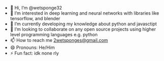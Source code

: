 - 👋 Hi, I’m @wetsponge32
- 👀 I’m interested in deep learning and neural networks with libraries like tensorflow, and blender
- 🌱 I’m currently developing my knowledge about python and javasctipt
- 💞️ I’m looking to collaborate on any open source projects using higher level programming languages e.g. python
- 📫 How to reach me 2wetsponges@gmail.com
- 😄 Pronouns: He/Him
- ⚡ Fun fact: idk none rly

<!---
wetsponge32/wetsponge32 is a ✨ special ✨ repository because its `README.md` (this file) appears on your GitHub profile.
You can click the Preview link to take a look at your changes.
--->
